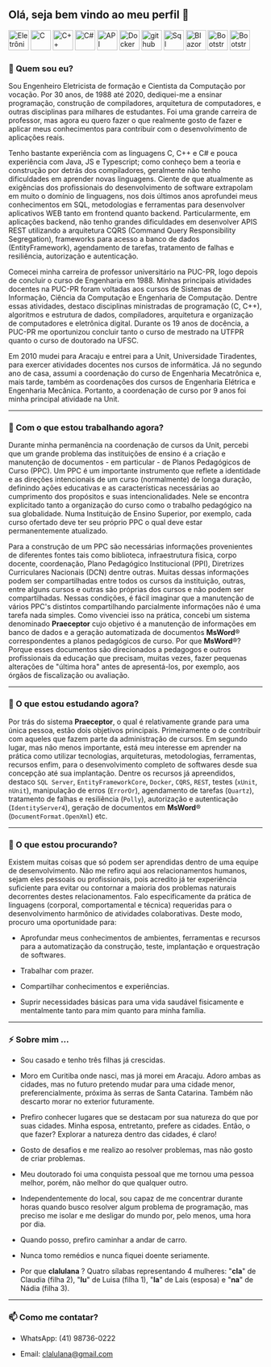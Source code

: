 ## Olá, seja bem vindo ao meu perfil 👋

<img src="https://cdn.icon-icons.com/icons2/1738/PNG/512/iconfinder-technologymachineelectronicdevice02-4026456_113313.png" alt="Eletrônica" width="40" height="40" style="max-width:100%;" title="Eletrônica (Avançado)"></img>
<img src="https://cdn.icon-icons.com/icons2/2415/PNG/512/c_original_logo_icon_146611.png" alt="C" width="40" height="40" style="max-width:100%;" title="Linguagem C (Avançado)" ></img>
<img src="https://cdn.icon-icons.com/icons2/2107/PNG/512/file_type_cpp_icon_130670.png" alt="C++" width="40" height="40" style="max-width:100%;" title="Linguagem C++ (Avançado)"></img>
<img src="https://cdn.icon-icons.com/icons2/2415/PNG/512/csharp_original_logo_icon_146578.png" alt="C#" width="40" height="40" style="max-width:100%;" title="Linguagem C# (Avançado)"></img>
<img src="https://cdn.icon-icons.com/icons2/3403/PNG/512/api_icon_215617.png" alt="API" width="40" height="40" style="max-width:100%;" title="REST (Avançado)"></img>
<img src="https://cdn.icon-icons.com/icons2/2107/PNG/512/file_type_docker_icon_130643.png" alt="Docker" width="40" height="40" style="max-width:100%;"  title="Docker (Médio)"></img>
<img src="https://cdn.icon-icons.com/icons2/936/PNG/512/github-logo_icon-icons.com_73546.png" alt="github" width="40" height="40" style="max-width:100%;" title="GitHub (Médio)"></img>
<img src="https://cdn.icon-icons.com/icons2/3408/PNG/512/sql_icon_216977.png" alt="Sql Server" width="40" height="40" style="max-width:100%;"  title="SQL Server (Avançado)"></img>
<img src="https://cdn.icon-icons.com/icons2/3911/PNG/512/blazor_logo_icon_247458.png" alt="Blazor Pages" width="40" height="40" style="max-width:100%;"  title="Blazor (Avançado)"></img>
<img src="https://cdn.icon-icons.com/icons2/2415/PNG/512/bootstrap_plain_logo_icon_146619.png" alt="Bootstrap" width="40" height="40" style="max-width:100%;" title="Bootstrap (Básico)"></img>
<img src="https://cdn.icon-icons.com/icons2/2148/PNG/512/latex_icon_132257.png" alt="Bootstrap" width="40" height="40" style="max-width:100%;" title="LaTeX (Avançado)"></img>

<h3>💬 Quem sou eu?</h3>

Sou Engenheiro Eletricista de formação e Cientista da Computação por vocação. 
Por 30 anos, de 1988 até 2020, dediquei-me a ensinar programação, construção de compiladores, arquitetura 
de computadores, e outras disciplinas para milhares de estudantes. Foi uma grande carreira
de professor, mas agora eu quero fazer o que realmente gosto de fazer e aplicar meus
conhecimentos para contribuir com o desenvolvimento de aplicações reais.

Tenho bastante experiência com as linguagens C, C++ e C# e pouca experiência com
Java, JS e Typescript; como conheço bem a teoria e construção por detrás dos compiladores, 
geralmente não tenho dificuldades em aprender novas linguagens. Ciente de
que atualmente as exigências dos profissionais do desenvolvimento de software extrapolam 
em muito o domínio de linguagens, nos dois últimos anos aprofundei meus
conhecimentos em SQL, metodologias e ferramentas para desenvolver aplicativos WEB
tanto em frontend quanto backend. Particularmente, em aplicações backend, não
tenho grandes dificuldades em desenvolver APIS REST utilizando a arquitetura CQRS
(Command Query Responsibility Segregation), frameworks para acesso a banco de
dados (EntityFramework), agendamento de tarefas, tratamento de falhas e
resiliência, autorização e autenticação.

Comecei minha carreira de professor universitário na PUC-PR, logo depois de concluir o curso de Engenharia 
em 1988. Minhas principais atividades docentes na PUC-PR foram voltadas aos cursos de Sistemas de Informação, 
Ciência da Computação e Engenharia de Computação. Dentre essas atividades, destaco disciplinas ministradas de
programação (C, C++), algoritmos e estrutura de dados, compiladores, arquitetura e organização de computadores 
e eletrônica digital. Durante os 19 anos de docência, a PUC-PR me oportunizou concluir tanto
o curso de mestrado na UTFPR quanto o curso de doutorado na UFSC.

Em 2010 mudei para Aracaju e entrei para a Unit, Universidade Tiradentes, para exercer atividades docentes 
nos cursos de informática. Já no segundo ano de casa, assumi a coordenação do curso
de Engenharia Mecatrônica e, mais tarde, também as coordenações dos
cursos de Engenharia Elétrica e Engenharia Mecânica. Portanto, a coordenação de curso por 9 anos foi minha 
principal atividade na Unit.


<hr/>

<h3>🔭 Com o que estou trabalhando agora?</h3>

Durante minha permanência na coordenação de cursos da Unit, percebi que um grande problema das instituições 
de ensino é a criação e manutenção de documentos - em particular - de Planos Pedagógicos de Curso (PPC). 
Um PPC é um importante instrumento que reflete a identidade e as direções intencionais de um curso (normalmente) 
de longa duração, definindo ações educativas e as características necessárias ao cumprimento dos propósitos e 
suas intencionalidades. Nele se encontra explicitado tanto a organização do curso como o trabalho pedagógico 
na sua globalidade. Numa Instituição de Ensino Superior, por exemplo, cada curso ofertado deve ter seu próprio 
PPC o qual deve estar permanentemente atualizado.

Para a construção de um PPC são necessárias informações provenientes de diferentes fontes tais como 
biblioteca, infraestrutura física, corpo docente, coordenação, Plano Pedagógico Institucional (PPI), 
Diretrizes Curriculares Nacionais (DCN) dentre outras. Muitas dessas informações podem ser compartilhadas 
entre todos os cursos da instituição, outras, entre alguns cursos e outras são próprias dos cursos e não 
podem ser compartilhadas. Nessas condições, é fácil imaginar que a manutenção de vários PPC's distintos 
compartilhando parcialmente informações não é uma tarefa nada simples. Como vivenciei isso na prática, 
concebi um sistema denominado <b>Praeceptor</b> cujo objetivo 
é a manutenção de informações em banco de dados e a geração automatizada de documentos <b>MsWord</b>® 
correspondentes a planos pedagógicos de curso. Por que <b>MsWord</b>®? Porque esses documentos são 
direcionados a pedagogos e outros profissionais da educação que precisam, muitas vezes, fazer pequenas 
alterações de "última hora" antes de apresentá-los, por exemplo, aos órgãos de fiscalização ou avaliação.


<hr/>

<h3>🌱 O que estou estudando agora?</h3>

Por trás do sistema <b>Praeceptor</b>, o qual é relativamente grande para uma única pessoa, estão 
dois objetivos principais. Primeiramente o de contribuir com aqueles que fazem parte da administração 
de cursos. Em segundo lugar, mas não menos importante, está meu interesse em aprender na prática como 
utilizar tecnologias, arquiteturas, metodologias, ferramentas, recursos enfim, para o desenvolvimento 
completo de softwares desde sua concepção até sua implantação. Dentre os recursos já apreendidos, 
destaco ``SQL Server``, ``EntityFrameworkCore``, ``Docker``, ``CQRS``, ``REST``, testes (``xUnit``, ``nUnit``), 
manipulação de erros (``ErrorOr``), agendamento de tarefas (``Quartz``), tratamento de falhas e resiliência (``Polly``), 
autorização e autenticação (``IdentityServer4``), geração de documentos em <b>MsWord</b>® (``DocumentFormat.OpenXml``) etc.


<hr/>

<h3>🤔 O que estou procurando?</h3>

Existem muitas coisas que só podem ser aprendidas dentro de uma equipe de desenvolvimento. 
Não me refiro aqui aos relacionamentos humanos, sejam eles pessoais ou profissionais, pois acredito 
já ter experiência suficiente para evitar ou contornar a maioria dos problemas naturais decorrentes 
destes relacionamentos. Falo especificamente da prática de linguagens (corporal, comportamental e técnica) 
requeridas para o desenvolvimento harmônico de atividades colaborativas. Deste modo, procuro uma 
oportunidade para:

- Aprofundar meus conhecimentos de ambientes, ferramentas e recursos para a automatização da construção, 
teste, implantação e orquestração de softwares. 

- Trabalhar com prazer. 

- Compartilhar conhecimentos e experiências. 

- Suprir necessidades básicas para uma vida saudável fisicamente e mentalmente tanto para mim quanto 
para minha família.

<hr/>

<h3>⚡ Sobre mim ...</h3>

- Sou casado e tenho três filhas já crescidas. 

- Moro em Curitiba onde nasci, mas já morei em Aracaju. 
Adoro ambas as cidades, mas no futuro pretendo mudar para uma cidade menor, preferencialmente, 
próxima às serras de Santa Catarina. Também não descarto morar no exterior futuramente.

- Prefiro conhecer lugares que se destacam por sua natureza do que por suas cidades. 
Minha esposa, entretanto, prefere as cidades. Então, o que fazer? Explorar a natureza dentro das cidades, é claro!

- Gosto de desafios e me realizo ao resolver problemas, mas não gosto de criar problemas.

- Meu doutorado foi uma conquista pessoal que me tornou uma pessoa melhor, porém, não melhor do que qualquer outro.

- Independentemente do local, sou capaz de me concentrar durante horas quando 
busco resolver algum problema de programação, mas preciso me isolar e me desligar do mundo por, 
pelo menos, uma hora por dia.

- Quando posso, prefiro caminhar a andar de carro.

- Nunca tomo remédios e nunca fiquei doente seriamente. 

- Por que **clalulana** ? Quatro sílabas representando 4 mulheres: "**cla**" de Claudia (filha 2), 
"**lu**" de Luisa (filha 1), "**la**" de Lais (esposa) e "**na**" de Nádia (filha 3).


<hr/>

<h3>📫 Como me contatar?</h3>

- WhatsApp: (41) 98736-0222

- Email: clalulana@gmail.com

<!--
![Diego's github stats](https://github-readme-stats.vercel.app/api?username=claudio-de-oliveira&count_private=true&theme=radical)
-->
